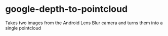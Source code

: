 google-depth-to-pointcloud
==========================

Takes two images from the Android Lens Blur camera and turns them into a single pointcloud
